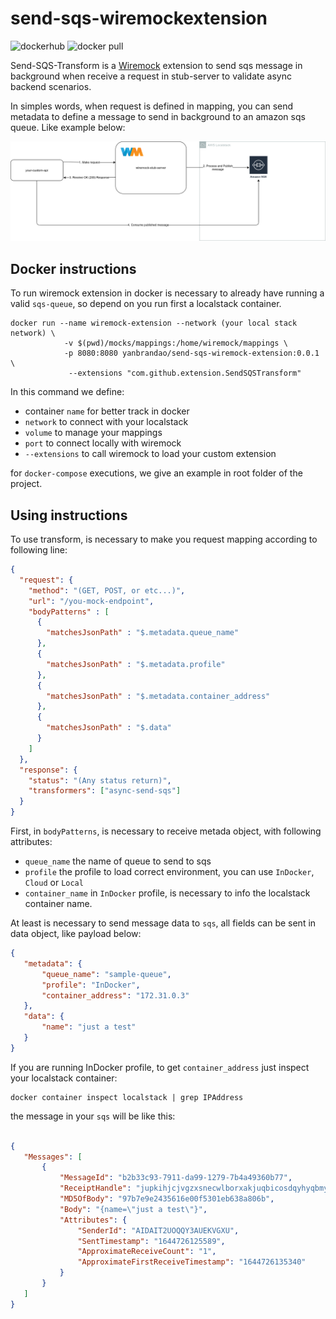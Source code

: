 # send-sqs-wiremockextension
![dockerhub](https://img.shields.io/docker/cloud/build/yanbrandao/send-sqs-wiremock-extension) ![docker pull](https://img.shields.io/docker/pulls/yanbrandao/send-sqs-wiremock-extension) 

Send-SQS-Transform is a [Wiremock](http://wiremock.org/) extension to send sqs message in background when receive a request in stub-server to validate async backend scenarios.

In simples words, when request is defined in mapping, you can send metadata to define a message to send in background to an amazon sqs queue.
Like example below:

![extension-flow](./assets/extension-flow.drawio.png)


## Docker instructions

To run wiremock extension in docker is necessary to already have running a valid `sqs-queue`, so depend on you run first a localstack container.

```shell
docker run --name wiremock-extension --network (your local stack network) \ 
            -v $(pwd)/mocks/mappings:/home/wiremock/mappings \
            -p 8080:8080 yanbrandao/send-sqs-wiremock-extension:0.0.1 \
             --extensions "com.github.extension.SendSQSTransform"
```

In this command we define:
 - container `name` for better track in docker
 - `network` to connect with your localstack
 - `volume` to manage your mappings
 - `port` to connect locally with wiremock
 - `--extensions` to call wiremock to load your custom extension 

for `docker-compose` executions, we give an example in root folder of the project.

## Using instructions

To use transform, is necessary to make you request mapping according to following line:

```json
{
  "request": {
    "method": "(GET, POST, or etc...)",
    "url": "/you-mock-endpoint",
    "bodyPatterns" : [
      {
        "matchesJsonPath" : "$.metadata.queue_name"
      },
      {
        "matchesJsonPath" : "$.metadata.profile"
      },
      {
        "matchesJsonPath" : "$.metadata.container_address"
      },
      {
        "matchesJsonPath" : "$.data"
      }
    ]
  },
  "response": {
    "status": "(Any status return)",
    "transformers": ["async-send-sqs"]
  }
}
```

First, in `bodyPatterns`, is necessary to receive metada object, with following attributes:

 - `queue_name` the name of queue to send to sqs
 - `profile` the profile to load correct environment, you can use `InDocker`, `Cloud` or `Local`
 - `container_name` in `InDocker` profile, is necessary to info the localstack container name.
 
 At least is necessary to send message data to `sqs`, all fields can be sent in data object, like payload below:

 ```json
{
    "metadata": {
        "queue_name": "sample-queue",
        "profile": "InDocker",
        "container_address": "172.31.0.3"
    },
    "data": {
        "name": "just a test"
    }
}
 ```

 If you are running InDocker profile, to get `container_address` just inspect your localstack container: 
 ```shell
 docker container inspect localstack | grep IPAddress
``` 

 the message in your `sqs` will be like this:

 ```json

 {
    "Messages": [
        {
            "MessageId": "b2b33c93-7911-da99-1279-7b4a49360b77",
            "ReceiptHandle": "jupkihjcjvgzxsnecwlborxakjuqbicosdqyhyqbmynlocljrqjfyedooijfezknbrmxlozgimjylulclkjhkzelovshghnevsfnwjxmfsuvnvuuxvlpalnmfdttfdgjofvoipyaqwszjikqcqulxdmplqaiojavonvtvqptcrfpozdgevhvctmed",
            "MD5OfBody": "97b7e9e2435616e00f5301eb638a806b",
            "Body": "{name=\"just a test\"}",
            "Attributes": {
                "SenderId": "AIDAIT2UOQQY3AUEKVGXU",
                "SentTimestamp": "1644726125589",
                "ApproximateReceiveCount": "1",
                "ApproximateFirstReceiveTimestamp": "1644726135340"
            }
        }
    ]
}

```




